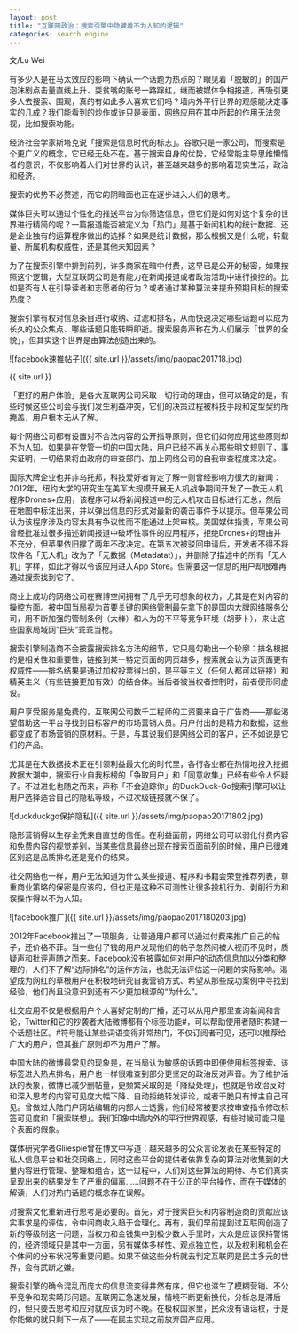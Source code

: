 ```yaml
---
layout: post
title: "互联网政治：搜索引擎中隐藏着不为人知的逻辑"
categories: search engine
---
```


文/Lu Wei

有多少人是在马太效应的影响下确认一个话题为热点的？眼见着「脱敏的」的国产泡沫剧点击量直线上升、耍贫嘴的账号一路蹿红，继而被媒体争相报道，再吸引更多人去搜索、围观，真的有如此多人喜欢它们吗？墙内外平行世界的观感能决定事实的几成？我们能看到的炒作或许只是表面，网络应用在其中所起的作用无法忽视，比如搜索功能。 

经济社会学家斯塔克说「搜索是信息时代的标志」。谷歌只是一家公司，而搜索是个更广义的概念，它已经无处不在。基于搜索自身的优势，它经常能主导思维懒惰者的意识，不仅影响着人们对世界的认识，甚至越来越多的影响着现实生活，政治和经济。

搜索的优势不必赘述，而它的阴暗面也正在逐步进入人们的思考。

媒体巨头可以通过个性化的推送平台为你筛选信息，但它们是如何对这个复杂的世界进行精简的呢？一篇报道能否被定义为「热门」是基于新闻机构的统计数据、还是企业独有的运算程序做出的选择？如果是统计数据，那么根据又是什么呢，转载量、所属机构权威性，还是其他未知因素？

为了在搜索引擎中排到前列，许多商家在暗中付费，这早已是公开的秘密，如果按照这个逻辑，大型互联网公司是有能力在新闻报道或者政治活动中进行操控的。比如是否有人在引导读者和志愿者的行为？或者通过某种算法来提升预期目标的搜索热度？

搜索引擎有权对信息条目进行收纳、过滤和排名，从而快速决定哪些话题可以成为长久的公众焦点、哪些话题只能转瞬即逝。搜索服务声称在为人们展示「世界的全貌」，但其实这个世界是由算法创造出来的。

![facebook速推帖子]({{ site.url }}/assets/img/paopao201718.jpg)

{{ site.url }}

「更好的用户体验」是各大互联网公司采取一切行动的理由，但可以确定的是，有些时候这些公司会与我们发生利益冲突，它们的决策过程被科技手段和定型契约所掩盖，用户根本无从了解。

每个网络公司都有设置对不合法内容的公开指导原则，但它们如何应用这些原则却不为人知。如果是在党管一切的中国大陆，用户已经不再关心那些明文规则了，事实证明，一切结果将由政府的审查部门、加上网络公司的自我审查程度来决定。

国际大牌企业也并非乌托邦，科技爱好者肯定了解一则曾经影响力很大的新闻：2012年，纽约大学的研究生在美军大规模开展无人机战争期间开发了一款无人机程序Drones+应用，该程序可以将新闻报道中的无人机攻击目标进行汇总，然后在地图中标注出来，并以弹出信息的形式对最新的袭击事件予以提示。但苹果公司认为该程序涉及内容太具有争议性而不能通过上架审核。美国媒体指责，苹果公司曾经批准过很多描述新闻报道中破坏性事件的应用程序，拒绝Drones+的理由并不充分，但苹果依旧撑了两年不改决定。在第五次被驳回申请后，开发者不得不将软件名「无人机」改为了「元数据（Metadatat）」，并删除了描述中的所有「无人机」字样，如此才得以令该应用进入App Store。但需要这一信息的用户却很难再通过搜索找到它了。

商业上成功的网络公司在赛博空间拥有了几乎无可想象的权力，尤其是在对内容的操控方面。被中国当局视为首要关键的网络管制最先拿下的是国内大牌网络服务公司，用不断加强的管制条例（大棒）和人为的不平等竞争环境（胡萝卜），来让这些国家局域网“巨头”乖乖当枪。

搜索引擎制造商不会披露搜索排名方法的细节，它只是勾勒出一个轮廓：排名根据的是相关性和重要性，链接到某一特定页面的网页越多，搜索就会认为该页面更有权威性——排名结果是通过加权投票得出的，是平等主义（任何人都可以链接）和精英主义（有些链接更加有效）的结合体。当后者被当权者控制时，前者便形同虚设。

用户享受服务是免费的，互联网公司数千工程师的工资要来自于广告商——那些渴望借助这一平台寻找到目标客户的市场营销人员。用户付出的是精力和数据，这些都变成了市场营销的原材料。于是，与其说我们是网络公司的客户，还不如说是它们的产品。

尤其是在大数据技术正在引领利益最大化的时代里，各行各业都在热情地投入挖掘数据大潮中，搜索行业自我标榜的「争取用户」和「同意收集」已经有些令人怀疑了。不过进化也随之而来，声称「不会追踪你」的DuckDuck-Go搜索引擎可以让用户选择适合自己的隐私等级，不过次级链接就不保了。

![duckduckgo保护隐私]({{ site.url }}/assets/img/paopao20171802.jpg)

隐形营销得以生存全凭来自直觉的信任。在利益面前，网络公司可以弱化付费内容和免费内容的视觉差别，当某些信息最终出现在搜索页面前列的时候，用户已很难区别这是品质排名还是竞价的结果。

社交网络也一样，用户无法知道为什么某些报道、程序和书籍会荣登推荐列表，尊重商业策略的保密是应该的，但也正是这种不可测性让很多投机行为、剥削行为和误操作得以不为人知。

![facebook推广]({{ site.url }}/assets/img/paopao2017180203.jpg)

2012年Facebook推出了一项服务，让普通用户都可以通过付费来推广自己的帖子，还价格不菲。当一些付了钱的用户发现他们的帖子忽然间被人视而不见时，质疑声和批评声随之而来。Facebook没有披露如何对用户的动态信息加以分类和整理的，人们不了解“边际排名”的运作方法，也就无法评估这一问题的实际影响。渴望成为网红的草根用户在积极地研究自我营销方式、希望从那些成功案例中寻找到经验，他们尚且没意识到还有不少更加根源的“为什么”。

社交应用不仅是根据用户个人喜好定制的广播，还可以从用户那里查询新闻和言论，Twitter和它的抄袭者大陆微博都有个标签功能#，可以帮助使用者随时构建一个话题社区。#符号能让某些词语变得非常热门，不仅订阅者可见，还可以推荐给广大的用户，但其推广原则却不为用户了解。

中国大陆的微博最常见的现象是，在当局认为敏感的话题中即便使用标签搜索、该标签进入热点排名，用户也一样很难查到部分更坚定的政治反对声音。为了维护活跃的表象，微博已减少删帖量，更频繁采取的是「降级处理」，也就是令政治反对和深入思考的内容可见度大幅下降、自动拒绝转发评论，或者干脆只有博主自己可见。曾做过大陆门户网站编辑的内部人士透露，他们经常被要求按审查指令修改标签可见度和「搜索联想」。我们印象中墙内外的平行世界观感，有些时候可能只是个表面的假象。 

媒体研究学者Gliiespie曾在博文中写道：越来越多的公众言论发表在某些特定的私人信息平台和社交网络上，同时这些平台的提供者依靠复杂的算法对收集到的大量内容进行管理、整理和组合，这一过程中，人们对这些算法的期待、与它们真实呈现出来的结果发生了严重的偏离……问题不在于公正的平台操作，而在于媒体的解读，人们对热门话题的概念存在误解。

对搜索文化重新进行思考是必要的。首先，对于搜索巨头和内容制造商的贡献应该实事求是的评估，令中间商收入趋于合理化。再有，我们早前提到过互联网创造了新的等级制这一问题，当权力和金钱集中到极少数人手里时，大众是应该保持警惕的，经济领域只是其中一方面，另有媒体多样性、观点独立性，以及权利和机会在个体间的分布状况等重要问题。如果不做这些分析就去判定互联网是民主多元的世界，会有武断之嫌。 

搜索引擎的确令混乱而庞大的信息流变得井然有序，但它也滋生了模糊营销、不公平竞争和现实畸形问题。互联网正急速发展，情境不断更新换代，分析总是滞后的，但只要去思考和应对就应该为时不晚。在极权国家里，民众没有语话权，于是你能做的就只剩下一点了——在民主实现之前放弃国产应用。

